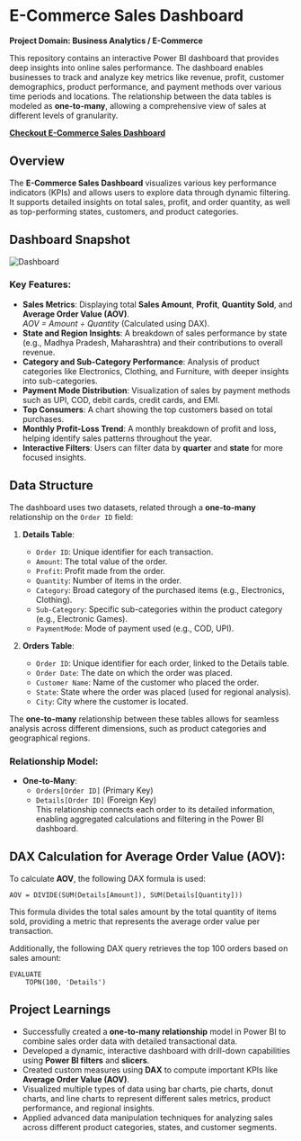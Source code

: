 
# E-Commerce Sales Dashboard  
**Project Domain: Business Analytics / E-Commerce**

This repository contains an interactive Power BI dashboard that provides deep insights into online sales performance. The dashboard enables businesses to track and analyze key metrics like revenue, profit, customer demographics, product performance, and payment methods over various time periods and locations. The relationship between the data tables is modeled as **one-to-many**, allowing a comprehensive view of sales at different levels of granularity.

**[Checkout E-Commerce Sales Dashboard](https://app.powerbi.com/view?r=eyJrIjoiODYyYjM4YTgtMjVmYy00YzY2LWFmN2MtM2QwZDdjMjI4YWI4IiwidCI6ImRmODY3OWNkLWE4MGUtNDVkOC05OWFjLWM4M2VkN2ZmOTVhMCJ9&embedImagePlaceholder=true)**


## Overview  
The **E-Commerce Sales Dashboard** visualizes various key performance indicators (KPIs) and allows users to explore data through dynamic filtering. It supports detailed insights on total sales, profit, and order quantity, as well as top-performing states, customers, and product categories.

## Dashboard Snapshot
![Dashboard](https://github.com/user-attachments/assets/abc4bd0c-554c-4237-a8d0-fd5123b6a6ff)

### Key Features:
- **Sales Metrics**: Displaying total **Sales Amount**, **Profit**, **Quantity Sold**, and **Average Order Value (AOV)**.  
  *AOV = Amount ÷ Quantity* (Calculated using DAX).
- **State and Region Insights**: A breakdown of sales performance by state (e.g., Madhya Pradesh, Maharashtra) and their contributions to overall revenue.
- **Category and Sub-Category Performance**: Analysis of product categories like Electronics, Clothing, and Furniture, with deeper insights into sub-categories.
- **Payment Mode Distribution**: Visualization of sales by payment methods such as UPI, COD, debit cards, credit cards, and EMI.
- **Top Consumers**: A chart showing the top customers based on total purchases.
- **Monthly Profit-Loss Trend**: A monthly breakdown of profit and loss, helping identify sales patterns throughout the year.
- **Interactive Filters**: Users can filter data by **quarter** and **state** for more focused insights.

## Data Structure  
The dashboard uses two datasets, related through a **one-to-many** relationship on the `Order ID` field:

1. **Details Table**:
   - `Order ID`: Unique identifier for each transaction.
   - `Amount`: The total value of the order.
   - `Profit`: Profit made from the order.
   - `Quantity`: Number of items in the order.
   - `Category`: Broad category of the purchased items (e.g., Electronics, Clothing).
   - `Sub-Category`: Specific sub-categories within the product category (e.g., Electronic Games).
   - `PaymentMode`: Mode of payment used (e.g., COD, UPI).

2. **Orders Table**:
   - `Order ID`: Unique identifier for each order, linked to the Details table.
   - `Order Date`: The date on which the order was placed.
   - `Customer Name`: Name of the customer who placed the order.
   - `State`: State where the order was placed (used for regional analysis).
   - `City`: City where the customer is located.

The **one-to-many** relationship between these tables allows for seamless analysis across different dimensions, such as product categories and geographical regions.

### Relationship Model:
- **One-to-Many**:  
  - `Orders[Order ID]` (Primary Key)  
  - `Details[Order ID]` (Foreign Key)  
  This relationship connects each order to its detailed information, enabling aggregated calculations and filtering in the Power BI dashboard.

## DAX Calculation for Average Order Value (AOV):
To calculate **AOV**, the following DAX formula is used:

```DAX
AOV = DIVIDE(SUM(Details[Amount]), SUM(Details[Quantity]))
```

This formula divides the total sales amount by the total quantity of items sold, providing a metric that represents the average order value per transaction.

Additionally, the following DAX query retrieves the top 100 orders based on sales amount:

```DAX
EVALUATE
    TOPN(100, 'Details')
```

## Project Learnings  
- Successfully created a **one-to-many relationship** model in Power BI to combine sales order data with detailed transactional data.
- Developed a dynamic, interactive dashboard with drill-down capabilities using **Power BI filters** and **slicers**.
- Created custom measures using **DAX** to compute important KPIs like **Average Order Value (AOV)**.
- Visualized multiple types of data using bar charts, pie charts, donut charts, and line charts to represent different sales metrics, product performance, and regional insights.
- Applied advanced data manipulation techniques for analyzing sales across different product categories, states, and customer segments.



